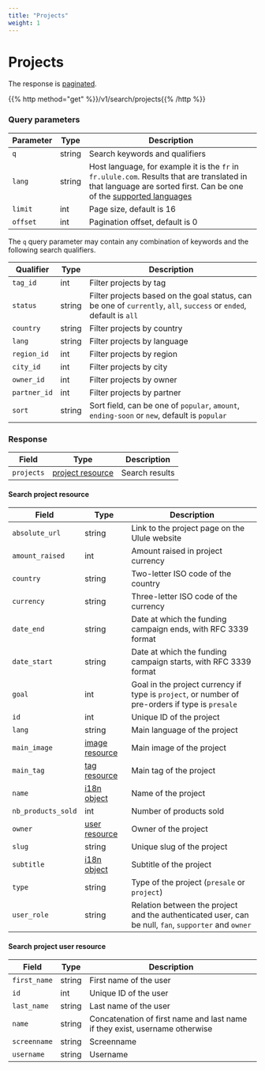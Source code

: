 ```yaml
---
title: "Projects"
weight: 1
---
```


# Projects

The response is [paginated](#pagination).

{{% http method="get" %}}/v1/search/projects{{% /http %}}

### Query parameters

| Parameter | Type   | Description                                                                                                                                                                     |
| --------- | ------ | ------------------------------------------------------------------------------------------------------------------------------------------------------------------------------- |
| `q`       | string | Search keywords and qualifiers                                                                                                                                                  |
| `lang`    | string | Host language, for example it is the `fr` in `fr.ulule.com`. Results that are translated in that language are sorted first. Can be one of the [supported languages](#languages) |
| `limit`   | int    | Page size, default is 16                                                                                                                                                        |
| `offset`  | int    | Pagination offset, default is 0                                                                                                                                                 |

The `q` query parameter may contain any combination of keywords and the following search qualifiers.

| Qualifier    | Type   | Description                                                                                                        |
| ------------ | ------ | ------------------------------------------------------------------------------------------------------------------ |
| `tag_id`     | int    | Filter projects by tag                                                                                             |
| `status`     | string | Filter projects based on the goal status, can be one of `currently`, `all`, `success` or `ended`, default is `all` |
| `country`    | string | Filter projects by country                                                                                         |
| `lang`       | string | Filter projects by language                                                                                        |
| `region_id`  | int    | Filter projects by region                                                                                          |
| `city_id`    | int    | Filter projects by city                                                                                            |
| `owner_id`   | int    | Filter projects by owner                                                                                           |
| `partner_id` | int    | Filter projects by partner                                                                                         |
| `sort`       | string | Sort field, can be one of `popular`, `amount`, `ending-soon` or `new`, default is `popular`                        |

### Response

| Field      | Type                                         | Description    |
| ---------- | -------------------------------------------- | -------------- |
| `projects` | [project resource](#search-project-resource) | Search results |

#### Search project resource

| Field              | Type                                   | Description                                                                                          |
| ------------------ | -------------------------------------- | ---------------------------------------------------------------------------------------------------- |
| `absolute_url`     | string                                 | Link to the project page on the Ulule website                                                        |
| `amount_raised`    | int                                    | Amount raised in project currency                                                                    |
| `country`          | string                                 | Two-letter ISO code of the country                                                                   |
| `currency`         | string                                 | Three-letter ISO code of the currency                                                                |
| `date_end`         | string                                 | Date at which the funding campaign ends, with RFC 3339 format                                        |
| `date_start`       | string                                 | Date at which the funding campaign starts, with RFC 3339 format                                      |
| `goal`             | int                                    | Goal in the project currency if type is `project`, or number of pre-orders if type is `presale`      |
| `id`               | int                                    | Unique ID of the project                                                                             |
| `lang`             | string                                 | Main language of the project                                                                         |
| `main_image`       | [image resource](#image)               | Main image of the project                                                                            |
| `main_tag`         | [tag resource](#category-and-tag)      | Main tag of the project                                                                              |
| `name`             | [i18n object](#i18n)                   | Name of the project                                                                                  |
| `nb_products_sold` | int                                    | Number of products sold                                                                              |
| `owner`            | [user resource](#search-user-resource) | Owner of the project                                                                                 |
| `slug`             | string                                 | Unique slug of the project                                                                           |
| `subtitle`         | [i18n object](#i18n)                   | Subtitle of the project                                                                              |
| `type`             | string                                 | Type of the project (`presale` or `project`)                                                         |
| `user_role`        | string                                 | Relation between the project and the authenticated user, can be null, `fan`, `supporter` and `owner` |

#### Search project user resource

| Field          | Type   | Description                                                                 |
| -------------- | ------ | --------------------------------------------------------------------------- |
| `first_name`   | string | First name of the user                                                      |
| `id`           | int    | Unique ID of the user                                                       |
| `last_name`    | string | Last name of the user                                                       |
| `name`         | string | Concatenation of first name and last name if they exist, username otherwise |
| `screenname`   | string | Screenname                                                                  |
| `username`     | string | Username                                                                    |
